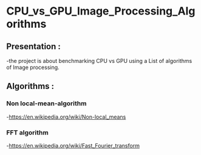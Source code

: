 # CPU_vs_GPU_Image_Processing_Algorithms

## Presentation :
-the project is about benchmarking CPU vs GPU using
a List of algorithms of Image processing.

## Algorithms :
### Non local-mean-algorithm
-https://en.wikipedia.org/wiki/Non-local_means
### FFT algorithm
-https://en.wikipedia.org/wiki/Fast_Fourier_transform

